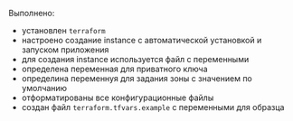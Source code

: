 Выполнено:

- установлен `terraform`
- настроено создание instance с автоматической установкой и запуском приложения
- для создания instance используется файл с переменными
- определена переменная для приватного ключа
- определина переменнуя для задания зоны с значением по умолчанию
- отформатированы все конфигурационные файлы
- создан файл `terraform.tfvars.example` c переменными для образца
